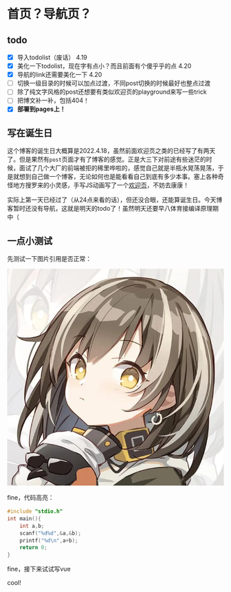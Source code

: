 # 首页？导航页？

<Navigator/>

## todo

- [x] 导入todolist（废话） 4.19
- [x] 美化一下todolist，现在字有点小？而且前面有个傻乎乎的点 4.20
- [x] 导航的link还需要美化一下 4.20
- [ ] 切换一级目录的时候可以加点过渡，不同post切换的时候最好也整点过渡
- [ ] 除了纯文字风格的post还想要有类似欢迎页的playground来写一些trick
- [ ] 把博文补一补，包括404！
- [x] **部署到pages上！**

## 写在诞生日

这个博客的诞生日大概算是2022.4.18，虽然前面欢迎页之类的已经写了有两天了。但是果然有`post`页面才有了博客的感觉。正是大三下对前途有些迷茫的时候，面试了几个大厂的前端被拒的稀里哗啦的，感觉自己就是半瓶水晃荡晃荡，于是就想到自己做一个博客，无论如何也是能看看自己到底有多少本事。塞上各种奇怪地方搜罗来的小灵感，手写JS动画写了一个[欢迎页](?goto=/)，不妨去康康！

实际上第一天已经过了（从24点来看的话），但还没合眼，还能算诞生日。今天博客暂时还没有导航，这就是明天的todo了！虽然明天还要早八体育接编译原理期中（

## 一点小测试

先测试一下图片引用是否正常：

![](../assets/avatar.jpg)

fine，代码高亮：

```c
#include "stdio.h"
int main(){
    int a,b;
    scanf("%d%d",&a,&b);
    printf("%d\n",a+b);
    return 0;
}
```

fine，接下来试试写vue

<Counter/>
<script setup>
import Counter from '../components/Counter.vue'
import Navigator from '../components/Navigator.vue'
const x='123'
</script>

cool!

